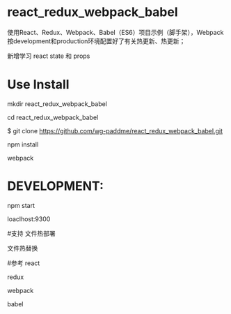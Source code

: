 # react_redux_webpack_babel
使用React、Redux、Webpack、Babel（ES6）项目示例（脚手架），Webpack按development和production环境配置好了有关热更新、热更新；

新增学习 react state 和 props

# Use Install
 mkdir react_redux_webpack_babel

  cd react_redux_webpack_babel

  $ git clone https://github.com/wg-paddme/react_redux_webpack_babel.git

  npm install

  webpack
  
# DEVELOPMENT:
npm start

loaclhost:9300

#支持
文件热部署

文件热替换

#参考
react

redux

webpack

babel
